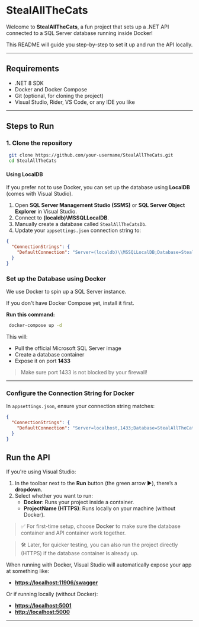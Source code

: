 # StealAllTheCats

Welcome to **StealAllTheCats**, a fun project that sets up a .NET API connected to a SQL Server database running inside Docker!

This README will guide you step-by-step to set it up and run the API locally.

---

## Requirements

- .NET 8 SDK
- Docker and Docker Compose
- Git (optional, for cloning the project)
- Visual Studio, Rider, VS Code, or any IDE you like

---

## Steps to Run

### 1. Clone the repository

```bash
 git clone https://github.com/your-username/StealAllTheCats.git
 cd StealAllTheCats
```
#### Using LocalDB

If you prefer not to use Docker, you can set up the database using **LocalDB** (comes with Visual Studio).

1. Open **SQL Server Management Studio (SSMS)** or **SQL Server Object Explorer** in Visual Studio.
2. Connect to **(localdb)\\MSSQLLocalDB**.
3. Manually create a database called `StealAllTheCatsDb`.
4. Update your `appsettings.json` connection string to:

```json
{
  "ConnectionStrings": {
    "DefaultConnection": "Server=(localdb)\\MSSQLLocalDB;Database=StealAllTheCatsDb;Trusted_Connection=True;"
  }
}
```


###  Set up the Database using Docker

We use Docker to spin up a SQL Server instance.

If you don't have Docker Compose yet, install it first.

**Run this command:**

```bash
 docker-compose up -d
```

This will:

- Pull the official Microsoft SQL Server image
- Create a database container
- Expose it on port **1433**

> Make sure port 1433 is not blocked by your firewall!

---

###  Configure the Connection String for Docker

In `appsettings.json`, ensure your connection string matches:

```json
{
  "ConnectionStrings": {
    "DefaultConnection": "Server=localhost,1433;Database=StealAllTheCatsDb;User Id=sa;Password=YourStrong!Passw0rd;TrustServerCertificate=True;"
  }
}
```

## Run the API

If you're using Visual Studio:

1. In the toolbar next to the **Run** button (the green arrow ▶️), there’s a **dropdown**.
2. Select whether you want to run:
   - **Docker**: Runs your project inside a container.
   - **ProjectName (HTTPS)**: Runs locally on your machine (without Docker).

> ✅ For first-time setup, choose **Docker** to make sure the database container and API container work together.

> 🛠️ Later, for quicker testing, you can also run the project directly (HTTPS) if the database container is already up.

When running with Docker, Visual Studio will automatically expose your app at something like:

- [**https://localhost:11906/swagger**](https://localhost:11906/swagger)

Or if running locally (without Docker):

- [**https://localhost:5001**](https://localhost:5001)
- [**http://localhost:5000**](http://localhost:5000)


---


